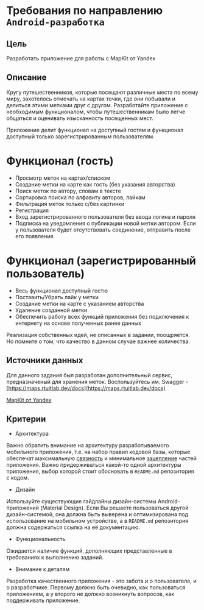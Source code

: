 # Требования по направлению `Android-разработка`

## Цель
Разработать приложение для работы с MapKit от Yandex

## Описание
Кругу путешественников, которые посещают различные места по всему миру, захотелось отмечать на картах точки, где они побывали и делиться этими метками друг с другом. Разработайте приложение с необходимым функционалом, чтобы путешественникам было легче общаться и оценивать изысканность посещенных мест.

Приложение делит функционал на доступный гостям и функционал доступный только зарегистрированным пользователям.

# Функционал (гость)
* Просмотр меток на картах/списком
* Создание метки на карте как гость (без указания авторства)
* Поиск меток по автору, словам в тексте
* Сортировка поиска по алфавиту авторов, лайкам
* Фильтрация меток только с/без картинки
* Регистрация
* Вход зарегистрированного пользователя без ввода логина и пароля
* Подписка на уведомления о публикации новой метки автором. Если у пользователя будет отсутствовать соединение, отправить после его появления.

# Функционал (зарегистрированный пользователь)
* Весь функционал доступный гостю
* Поставить/Убрать лайк у метки
* Создание метки на карте с указанием авторства
* Удаление созданной метки
* Обеспечить работу всех функций приложения без подключения к интернету на основе полученных ранее данных

Реализация собственных идей, не описанных в задании, поощряется. Но помните о том, что качество в данном случае важнее количества.

## Источники данных
Для данного задания был разработан дополнительный сервис, предназначеный для хранения меток. Воспользуйтесь им.
Swagger - [https://maps.rtuitlab.dev/docs](https://maps.rtuitlab.dev/docs)

[MapKit от Yandex](https://yandex.ru/maps-api/products/mapkit)

## Критерии

* Архитектура

Важно обратить внимание на архитектуру разработываемого мобильного приложения, т.е. на набор правил кодовой базы, которые обеспечат максимальную [связность](https://ru.wikipedia.org/wiki/Связность_(программирование)) и минимальное [зацепление](https://ru.wikipedia.org/wiki/Зацепление_(программирование)) частей приложения. Важно придерживаться какой-то одной архитектуры приложения, выбор которой стоит обосновать в `README.md` репозитория с кодом.

* Дизайн

Используйте существующие гайдлайны дизайн-системы Android-приложений (Material Design). Если Вы решаете пользоваться другой дизайн-системой, она должна быть выверена и оптимизирована под использование на мобильном устройстве, а в `README.md` репозитория должна содержаться ссылка на её документацию.

* Функциональность

Ожидается наличие функций, дополняющих представленные в требованиях к выполнению заданий.

* Внимание к деталям

Разработка качественного приложения - это забота и о пользователе, и о разработчике. Первому должно быть очевидно, как пользоваться приложением, а у второго не должно возникнуть вопросов, как поддерживать приложение.
